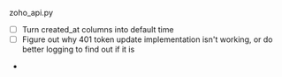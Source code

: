 zoho_api.py

- [ ] Turn created_at columns into default time
- [ ] Figure out why 401 token update implementation isn't working, or do better logging to find out if it is
- 